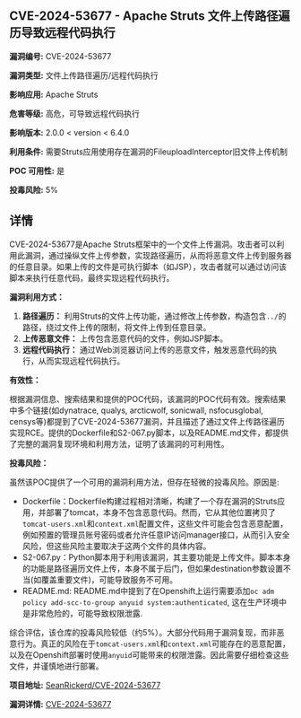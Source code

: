 ## CVE-2024-53677 - Apache Struts 文件上传路径遍历导致远程代码执行

**漏洞编号:** CVE-2024-53677

**漏洞类型:** 文件上传路径遍历/远程代码执行

**影响应用:** Apache Struts

**危害等级:** 高危，可导致远程代码执行

**影响版本:** 2.0.0 < version < 6.4.0

**利用条件:** 需要Struts应用使用存在漏洞的FileuploadInterceptor旧文件上传机制

**POC 可用性:** 是

**投毒风险:** 5%

## 详情

CVE-2024-53677是Apache Struts框架中的一个文件上传漏洞。攻击者可以利用此漏洞，通过操纵文件上传参数，实现路径遍历，从而将恶意文件上传到服务器的任意目录。如果上传的文件是可执行脚本（如JSP），攻击者就可以通过访问该脚本来执行任意代码，最终实现远程代码执行。

**漏洞利用方式：**

1.  **路径遍历：** 利用Struts的文件上传功能，通过修改上传参数，构造包含`../`的路径，绕过文件上传的限制，将文件上传到任意目录。
2.  **上传恶意文件：** 上传包含恶意代码的文件，例如JSP脚本。
3.  **远程代码执行：** 通过Web浏览器访问上传的恶意文件，触发恶意代码的执行，从而实现远程代码执行。

**有效性：**

根据漏洞信息、搜索结果和提供的POC代码，该漏洞的POC代码有效。搜索结果中多个链接(如dynatrace, qualys, arcticwolf, sonicwall, nsfocusglobal, censys等)都提到了CVE-2024-53677漏洞，并且描述了通过文件上传路径遍历实现RCE。提供的Dockerfile和S2-067.py脚本，以及README.md文件，都提供了完整的漏洞复现环境和利用方法，证明了该漏洞的可利用性。

**投毒风险：**

虽然该POC提供了一个可用的漏洞利用方法，但存在轻微的投毒风险。原因是:

*   Dockerfile：Dockerfile构建过程相对清晰，构建了一个存在漏洞的Struts应用，并部署了tomcat，本身不包含恶意代码。然而，它从其他位置拷贝了`tomcat-users.xml`和`context.xml`配置文件，这些文件可能会包含恶意配置，例如预置的管理员账号密码或者允许任意IP访问manager接口，从而引入安全风险，但这些风险主要取决于这两个文件的具体内容。
*   S2-067.py：Python脚本用于利用该漏洞，其主要功能是上传文件。脚本本身的功能是路径遍历文件上传，本身不属于后门，但如果destination参数设置不当(如覆盖重要文件)，可能导致服务不可用。
*   README.md: README.md中提到了在Openshift上运行需要添加`oc adm policy add-scc-to-group anyuid system:authenticated`, 这在生产环境中是非常危险的，可能导致权限泄露.

综合评估，该仓库的投毒风险较低（约5%）。大部分代码用于漏洞复现，而非恶意行为。真正的风险在于`tomcat-users.xml`和`context.xml`可能存在的恶意配置，以及在Openshift部署时使用`anyuid`可能带来的权限泄露。因此需要仔细检查这些文件，并谨慎地进行部署。


**项目地址:** [SeanRickerd/CVE-2024-53677](https://github.com/SeanRickerd/CVE-2024-53677)

**漏洞详情:** [CVE-2024-53677](https://nvd.nist.gov/vuln/detail/CVE-2024-53677)